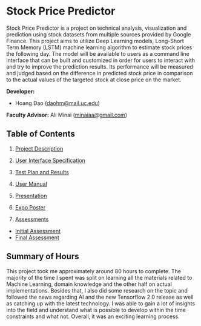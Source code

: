 # **Stock Price Predictor**


Stock Price Predictor is a project on technical analysis, visualization and prediction using stock datasets from multiple sources provided by Google Finance. This project aims to utilize Deep Learning models, Long-Short Term Memory (LSTM) machine learning algorithm to estimate stock prices the following day.
The model will be available to users as a command line interface that can be built and customized in order for users to interact with and try to improve the prediction results. Its performance will be measured and judged based on the difference in predicted stock price in comparison to the actual values of the targeted stock at close price on the market.

**Developer:**
-   Hoang Dao ([daohm@mail.uc.edu](mailto:daohm@mail.uc.edu))

**Faculty Advisor:**  Ali Minai ([minaiaa@gmail.com](mailto:minaiaa@gmail.com))

## Table of Contents

1. [Project Description](https://github.com/stevenminhhoang/Senior-Design/blob/master/Documents/Project%20Description/Project-Description.md)

2. [User Interface Specification](https://github.com/stevenminhhoang/Senior-Design/blob/master/Documents/User%20Interface%20Specification/User_Interface_Specification.md)

3. [Test Plan and Results](https://github.com/stevenminhhoang/Senior-Design/blob/master/Documents/Test%20Plan%20and%20Results/Test%20Plan%20and%20Results.pdf)

4.  [User Manual](https://github.com/stevenminhhoang/Senior-Design/blob/master/Documents/User%20Manual/User_Manual.md)

5.  [Presentation](https://github.com/stevenminhhoang/Senior-Design/blob/master/Documents/Presentation/Senior%20Design%20Presentation.pptx)

6.  [Expo Poster](https://github.com/stevenminhhoang/Senior-Design/blob/master/Documents/Expo%20Poster/Expo%20Poster.pdf)

7.  [Assessments](https://github.com/stevenminhhoang/Senior-Design/tree/master/Documents/Assessments)
   - [Initial Assessment](https://github.com/stevenminhhoang/Senior-Design/blob/master/Documents/Assessments/Initial%20Self-Assessments.pdf)
   - [Final Assessment](https://github.com/stevenminhhoang/Senior-Design/blob/master/Documents/Assessments/Final%20Self-Assessments.pdf)


## Summary of Hours

This project took me approximately around 80 hours to complete. The majority of the time I spent was split on learning all the materials related to Machine Learning, domain knowledge and the other half on actual implementations. Besides that, I also did some research on the topic and followed the news regarding AI and the new Tensorflow 2.0 release as well as catching up with the latest technology. I was able to gain a lot of insights into the field and understand what is possible to develop within the time constraints and what not. Overall, it was an exciting learning process.
